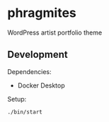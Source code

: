 # phragmites
WordPress artist portfolio theme

## Development

Dependencies:

- Docker Desktop

Setup:

```
./bin/start
```
